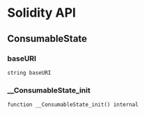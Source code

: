 # Solidity API

## ConsumableState

### baseURI

```solidity
string baseURI
```

### __ConsumableState_init

```solidity
function __ConsumableState_init() internal
```

